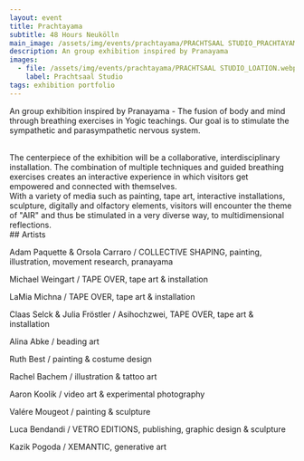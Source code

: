 ```yaml
---
layout: event
title: Prachtayama
subtitle: 48 Hours Neukölln
main_image: /assets/img/events/prachtayama/PRACHTSAAL STUDIO_PRACHTAYAMA.webp
description: An group exhibition inspired by Pranayama
images: 
  - file: /assets/img/events/prachtayama/PRACHTSAAL STUDIO_LOATION.webp
    label: Prachtsaal Studio
tags: exhibition portfolio
---
```

An group exhibition inspired by Pranayama - The fusion of body and mind through breathing exercises in Yogic teachings. Our goal is to stimulate the sympathetic and parasympathetic nervous system.

<br>
The centerpiece of the exhibition will be a collaborative, interdisciplinary installation.
The combination of multiple techniques and guided breathing exercises creates an interactive experience in which visitors get empowered and connected with themselves.

<br>
With a variety of media such as painting, tape art, interactive installations, sculpture, digitally and olfactory elements, visitors will encounter the theme of "AIR" and thus be stimulated in a very diverse way, to multidimensional reflections.

<br>
## Artists

Adam Paquette & Orsola Carraro / 
COLLECTIVE SHAPING, painting, illustration, movement research, pranayama

Michael Weingart / 
TAPE OVER, tape art & installation

LaMia Michna / 
TAPE OVER, tape art & installation

Claas Selck & Julia Fröstler / 
Asihochzwei, TAPE OVER, tape art & installation

Alina Abke / 
beading art

Ruth Best / 
painting  & costume design

Rachel Bachem / 
illustration & tattoo art

Aaron Koolik / 
video art & experimental photography

Valére Mougeot / 
painting & sculpture

Luca Bendandi / 
VETRO EDITIONS, publishing, graphic design & sculpture

Kazik Pogoda / 
XEMANTIC, generative art
